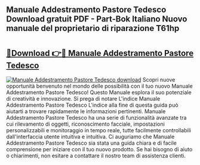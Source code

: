 ## Manuale Addestramento Pastore Tedesco Download gratuit PDF - Part-Bok Italiano Nuovo manuale del proprietario di riparazione T61hp

# <h2><a href="http://dfbny79.blite.top/?on=Manuale+Addestramento+Pastore+Tedesco">🔗Download 👉🔴 Manuale Addestramento Pastore Tedesco</a></h2>

[![Manuale Addestramento Pastore Tedesco download](https://i.imgur.com/lujVjoI.png)](http://dfbny79.blite.top/?on=Manuale+Addestramento+Pastore+Tedesco)
Scopri nuove opportunità benvenuto nel mondo delle possibilità con il tuo nuovo Manuale Addestramento Pastore Tedesco! Questo Manuale esplora il suo potenziale di creatività e innovazione. Si prega di notare L'indice Manuale Addestramento Pastore Tedesco L'indice alla fine di questa guida può aiutarti a trovare rapidamente le informazioni pertinenti. Manuale Addestramento Pastore Tedesco ha una serie di funzionalità avanzate tra cui rilevamento di oggetti, riconoscimento facciale, impostazioni personalizzabili e monitoraggio in tempo reale, tutte facilmente controllabili dall'interfaccia utente intuitiva e intuitiva. Ci auguriamo che Manuale Addestramento Pastore Tedesco sia stata una guida chiara e di facile comprensione per iniziare con il tuo nuovo prodotto. Se hai bisogno di aiuto o chiarimenti, non esitare a contattare il nostro team di assistenza clienti.
